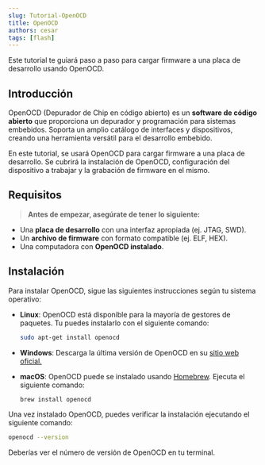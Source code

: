 ```yaml
---
slug: Tutorial-OpenOCD
title: OpenOCD
authors: cesar
tags: [flash]
---
```


Este tutorial te guiará paso a paso para cargar firmware a una placa de desarrollo usando OpenOCD.

<!-- truncate -->

## Introducción

OpenOCD (Depurador de Chip en código abierto) es un **software de código abierto** que proporciona un depurador y programación para sistemas embebidos. Soporta un amplio catálogo de interfaces y dispositivos, creando una herramienta versátil para el desarrollo embebido.

En este tutorial, se usará OpenOCD para cargar firmware a una placa de desarrollo. Se cubrirá la instalación de OpenOCD, configuración del dispositivo a trabajar y la grabación de firmware en el mismo.

## Requisitos

> **Antes de empezar, asegúrate de tener lo siguiente:**

- Una **placa de desarrollo** con una interfaz apropiada (ej. JTAG, SWD).
- Un **archivo de firmware** con formato compatible (ej. ELF, HEX).
- Una computadora con **OpenOCD instalado**.



## Instalación

Para instalar OpenOCD, sigue las siguientes instrucciones según tu sistema operativo: 

- **Linux**: OpenOCD está disponible para la mayoría de gestores de paquetes. Tu puedes instalarlo con el siguiente comando:

  ```bash
  sudo apt-get install openocd
  ```

- **Windows**: Descarga la última versión de OpenOCD en su [sitio web oficial.](https://openocd.org/)

- **macOS**: OpenOCD puede se instalado usando [Homebrew](https://brew.sh/). Ejecuta el siguiente comando:

  ```bash
  brew install openocd
  ```

Una vez instalado OpenOCD, puedes verificar la instalación ejecutando el siguiente comando:

```bash
openocd --version
```

Deberías ver el número de versión de OpenOCD en tu terminal.

